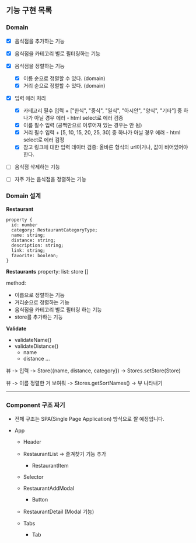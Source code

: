 ## 기능 구현 목록

### Domain

- [x] 음식점을 추가하는 기능
- [x] 음식점을 카테고리 별로 필터링하는 기능

- [x] 음식점을 정렬하는 기능

  - [x] 이름 순으로 정렬할 수 있다. (domain)
  - [x] 거리 순으로 정렬할 수 있다. (domain)

- [x] 입력 에러 처리

  - [x] 카테고리 필수 입력 + ["한식", "중식", "일식", "아시안", "양식", "기타"] 중 하나가 아닐 경우 에러 - html select로 에러 검증
  - [x] 이름 필수 입력 (공백만으로 이루어져 있는 경우는 안 됨)
  - [x] 거리 필수 입력 + [5, 10, 15, 20, 25, 30] 중 하나가 아닐 경우 에러 - html select로 에러 검정
  - [x] 참고 링크에 대한 입력 데이터 검증: 올바른 형식의 url이거나, 값이 비어있어야 한다.

- [ ] 음식점 삭제하는 기능

- [ ] 자주 가는 음식점을 정렬하는 기능

### Domain 설계

**Restaurant**

```
property {
  id: number
  category: RestaurantCategoryType;
  name: string;
  distance: string;
  description: string;
  link: string;
  favorite: boolean;
}
```

**Restaurants**
property: list: store []

method:

- 이름으로 정렬하는 기능
- 거리순으로 정렬하는 기능
- 음식점을 카테고리 별로 필터링 하는 기능
- store를 추가하는 기능

**Validate**

- validateName()
- validateDistance()
  - name
  - distance
    ...

뷰 -> 입력 -> Store({name, distance, category}) -> Stores.setStore(Store)

뷰 -> 이름 정렬한 거 보여줘 -> Stores.getSortNames() -> 뷰 나타내기

---

### Component 구조 짜기

- 전체 구조는 SPA(Single Page Application) 방식으로 짤 예정입니다.

- App

  - Header

  - RestaurantList -> 즐겨찾기 기능 추가

    - RestaurantItem

  - Selector

  - RestaurantAddModal

    - Button

  - RestaurantDetail (Modal 기능)

  - Tabs

    - Tab
